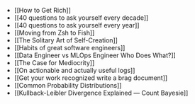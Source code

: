 - [[How to Get Rich]]
- [[40 questions to ask yourself every decade]]
- [[40 questions to ask yourself every year]]
- [[Moving from Zsh to Fish]]
- [[The Solitary Art of Self-Creation]]
- [[Habits of great software engineers]]
- [[Data Engineer vs MLOps Engineer Who Does What?]]
- [[The Case for Mediocrity]]
- [[On actionable and actually useful logs]]
- [[Get your work recognized write a brag document]]
- [[Common Probability Distributions]]
- [[Kullback-Leibler Divergence Explained — Count Bayesie]]